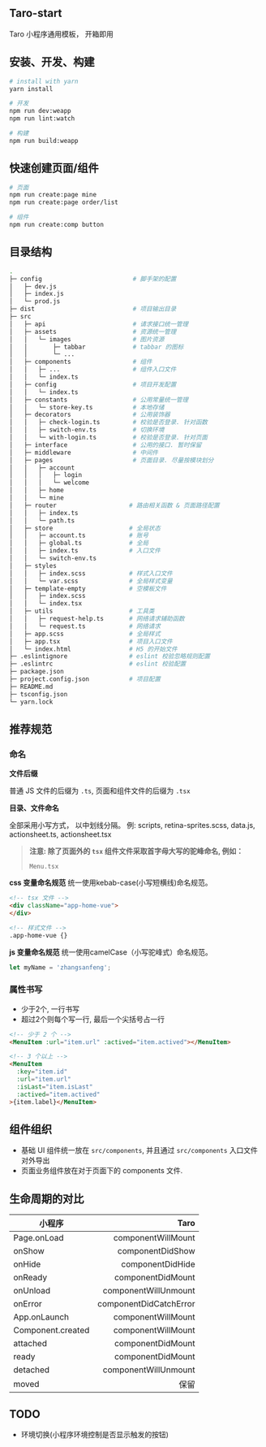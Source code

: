 ## Taro-start
Taro 小程序通用模板， 开箱即用


## 安装、开发、构建

```bash
# install with yarn
yarn install

# 开发
npm run dev:weapp
npm run lint:watch

# 构建
npm run build:weapp
```

## 快速创建页面/组件
```bash
# 页面
npm run create:page mine
npm run create:page order/list

# 组件
npm run create:comp button
```


## 目录结构
```bash
.
├─ config                         # 脚手架的配置
│   ├─ dev.js
│   ├─ index.js
│   └─ prod.js
├─ dist                           # 项目输出目录
├─ src
│   ├─ api                        # 请求接口统一管理
│   ├─ assets                     # 资源统一管理
│   │   └─ images                 # 图片资源
│   │       ├─ tabbar             # tabbar 的图标
│   │       └─ ...
│   ├─ components                 # 组件
│   │   ├─ ...                    # 组件入口文件
│   │   └─ index.ts
│   ├─ config                     # 项目开发配置
│   │   └─ index.ts
│   ├─ constants                  # 公用常量统一管理
│   │   └─ store-key.ts           # 本地存储
│   ├─ decorators                 # 公用装饰器
│   │   ├─ check-login.ts         # 校验是否登录. 针对函数
│   │   ├─ switch-env.ts          # 切换环境
│   │   └─ with-login.ts          # 校验是否登录. 针对页面
│   ├─ interface                  # 公用的接口. 暂时保留
│   ├─ middleware                 # 中间件
│   ├─ pages                      # 页面目录. 尽量按模块划分
│   │   ├─ account
│   │   │   ├─ login
│   │   │   └─ welcome
│   │   ├─ home
│   │   └─ mine
│   ├─ router                    # 路由相关函数 & 页面路径配置
│   │   ├─ index.ts
│   │   └─ path.ts
│   ├─ store                     # 全局状态
│   │   ├─ account.ts            # 账号
│   │   ├─ global.ts             # 全局
│   │   ├─ index.ts              # 入口文件
│   │   └─ switch-env.ts
│   ├─ styles
│   │   ├─ index.scss            # 样式入口文件
│   │   └─ var.scss              # 全局样式变量
│   ├─ template-empty            # 空模板文件
│   │   ├─ index.scss
│   │   └─ index.tsx
│   ├─ utils                     # 工具类
│   │   ├─ request-help.ts       # 网络请求辅助函数
│   │   └─ request.ts            # 网络请求
│   ├─ app.scss                  # 全局样式
│   ├─ app.tsx                   # 项目入口文件
│   └─ index.html                # H5 的开始文件
├─ .eslintignore                 # eslint 校验忽略规则配置
├─ .eslintrc                     # eslint 校验配置
├─ package.json
├─ project.config.json           # 项目配置
├─ README.md
├─ tsconfig.json
└─ yarn.lock
```


## 推荐规范

### 命名

**文件后缀**

普通 JS 文件的后缀为 `.ts`, 页面和组件文件的后缀为 `.tsx` 

**目录、文件命名**

全部采用小写方式， 以中划线分隔。
例: scripts, retina-sprites.scss, data.js, actionsheet.ts, actionsheet.tsx

> **注意: 除了页面外的 `tsx` 组件文件采取首字母大写的驼峰命名, 例如：**
> ```
> Menu.tsx
> ```


**css 变量命名规范**
统一使用kebab-case(小写短横线)命名规范。

```html
<!-- tsx 文件 -->
<div className="app-home-vue">
</div>

<!-- 样式文件 -->
.app-home-vue {}
```

**js 变量命名规范**
统一使用camelCase（小写驼峰式）命名规范。

```js
let myName = 'zhangsanfeng';
```

### 属性书写
- 少于2个, 一行书写
- 超过2个则每个写一行, 最后一个尖括号占一行
 
```html
<!-- 少于 2 个 -->
<MenuItem :url="item.url" :actived="item.actived"></MenuItem>

<!-- 3 个以上 -->
<MenuItem
  :key="item.id"
  :url="item.url"
  :isLast="item.isLast"
  :actived="item.actived"
>{item.label}</MenuItem>
```


## 组件组织

- 基础 UI 组件统一放在 `src/components`, 并且通过 `src/components` 入口文件对外导出
- 页面业务组件放在对于页面下的 components 文件.


## 生命周期的对比

| 小程序 | Taro |
|-|-:|
| Page.onLoad | componentWillMount |
| onShow | componentDidShow |
| onHide | componentDidHide |
| onReady | componentDidMount |
| onUnload | componentWillUnmount |
| onError | componentDidCatchError |
| App.onLaunch | componentWillMount |
| Component.created | componentWillMount |
| attached | componentDidMount |
| ready | componentDidMount |
| detached | componentWillUnmount |
| moved | 保留 |


## TODO
- 环境切换(小程序环境控制是否显示触发的按钮)

